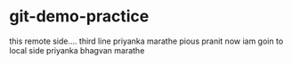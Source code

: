 # git-demo-practice
this remote side....
third line
priyanka marathe
pious 
pranit
now iam goin to local side
priyanka bhagvan marathe